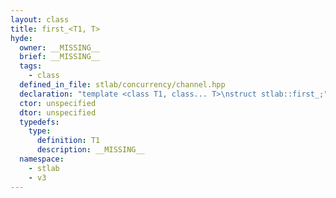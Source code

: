 ```yaml
---
layout: class
title: first_<T1, T>
hyde:
  owner: __MISSING__
  brief: __MISSING__
  tags:
    - class
  defined_in_file: stlab/concurrency/channel.hpp
  declaration: "template <class T1, class... T>\nstruct stlab::first_;"
  ctor: unspecified
  dtor: unspecified
  typedefs:
    type:
      definition: T1
      description: __MISSING__
  namespace:
    - stlab
    - v3
---
```

